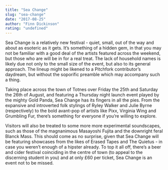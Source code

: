 ```yaml
---
title: "Sea Change"
slug: "sea-change"
date: "2017-08-25"
author: "Finn Dickinson"
rating: "undefined"
---
```


Sea Change is a relatively new festival - quiet, small, out of the way and about as esoteric as it gets. It’s something of a hidden gem, in that you may not be familiar with a good deal of the artists featured across the weekend, but those who are will be in for a real treat. The lack of household names is likely due not only to the small size of the event, but also to its general approach. The lineup might be likened to a Pitchfork contributor’s daydream, but without the soporific preamble which may accompany such a thing.

Taking place across the town of Totnes over Friday the 25th and Saturday the 26th of August, and featuring a Thursday night launch event played by the mighty Gold Panda, Sea Change has its fingers in all the pies. From the expansive and introverted folk stylings of Ryley Walker and Julie Byrne (respectively) to the bold avant-pop of artists like Pixx, Virginia Wing and Grumbling Fur, there’s something for everyone if you’re willing to explore.

Visitors will also be treated to some more more experimental soundscapes, such as those of the magnanimous Masayoshi Fujita and the downright feral Blanck Mass. This should come as no surprise, given that Sea Change will be featuring showcases from the likes of Erased Tapes and The Quietus - in case you weren’t enough of a hipster already. To top it all off, there’s a beer and cider festival coinciding in the centre of town (to appeal to the discerning student in you) and at only £60 per ticket, Sea Change is an event not to be missed.
